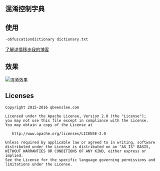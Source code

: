 混淆控制字典
---

## 使用

``` groovy
-obfuscationdictionary dictionary.txt
```
 
[了解详情移步我的博客](http://qbeenslee.com/article/about-wandoujia-proguard-config/)

## 效果

![混淆效果](https://raw.githubusercontent.com/qbeenslee/ART/master/gradle-proguard-dictionary/1.png)

## Licenses

```
Copyright 2015-2016 qbeenslee.com

Licensed under the Apache License, Version 2.0 (the "License");
you may not use this file except in compliance with the License.
You may obtain a copy of the License at

   http://www.apache.org/licenses/LICENSE-2.0

Unless required by applicable law or agreed to in writing, software
distributed under the License is distributed on an "AS IS" BASIS,
WITHOUT WARRANTIES OR CONDITIONS OF ANY KIND, either express or implied.
See the License for the specific language governing permissions and
limitations under the License.
```
[comment]: TEST
